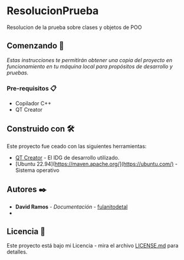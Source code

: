 # ResolucionPrueba
Resolucion de la prueba sobre clases y objetos de POO

## Comenzando 🚀

_Estas instrucciones te permitirán obtener una copia del proyecto en funcionamiento en tu máquina local para propósitos de desarrollo y pruebas._

### Pre-requisitos 📋

- Copilador C++
- QT Creator

## Construido con 🛠️
Este proyecto fue ceado con las siguientes herramientas:

* [QT Creator](https://www.qt.io/product/development-tools) - El IDG de desarrollo utilizado.
* [Ubuntu 22.94](https://maven.apache.org/](https://ubuntu.com/) - Sistema operativo

## Autores ✒️

* **David Ramos** - *Documentación* - [fulanitodetal](#fulanito-de-tal)
* 
## Licencia 📄

Este proyecto está bajo mi Licencia - mira el archivo [LICENSE.md](LICENSE.md) para detalles.
